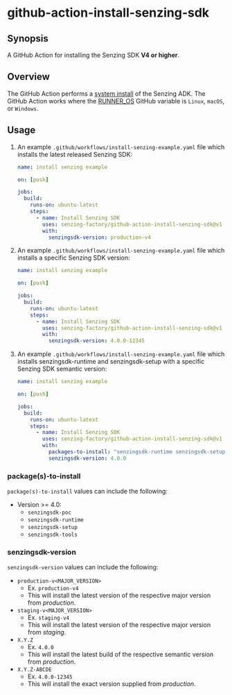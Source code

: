 # github-action-install-senzing-sdk

## Synopsis

A GitHub Action for installing the Senzing SDK **V4 or higher**.

## Overview

The GitHub Action performs a [system install] of the Senzing ADK.
The GitHub Action works where the [RUNNER_OS]
GitHub variable is `Linux`, `macOS`, or `Windows`.

## Usage

1. An example `.github/workflows/install-senzing-example.yaml` file
   which installs the latest released Senzing SDK:

   ```yaml
   name: install senzing example

   on: [push]

   jobs:
     build:
       runs-on: ubuntu-latest
       steps:
         - name: Install Senzing SDK
           uses: senzing-factory/github-action-install-senzing-sdk@v1
           with:
             senzingsdk-version: production-v4
   ```

1. An example `.github/workflows/install-senzing-example.yaml` file
   which installs a specific Senzing SDK version:

   ```yaml
   name: install senzing example

   on: [push]

   jobs:
     build:
       runs-on: ubuntu-latest
       steps:
         - name: Install Senzing SDK
           uses: senzing-factory/github-action-install-senzing-sdk@v1
           with:
             senzingsdk-version: 4.0.0-12345
   ```

1. An example `.github/workflows/install-senzing-example.yaml` file
   which installs senzingsdk-runtime and senzingsdk-setup with a
   specific Senzing SDK semantic version:

   ```yaml
   name: install senzing example

   on: [push]

   jobs:
     build:
       runs-on: ubuntu-latest
       steps:
         - name: Install Senzing SDK
           uses: senzing-factory/github-action-install-senzing-sdk@v1
           with:
             packages-to-install: "senzingsdk-runtime senzingsdk-setup"
             senzingsdk-version: 4.0.0
   ```

### package(s)-to-install

`package(s)-to-install` values can include the following:

- Version >= 4.0:
  - `senzingsdk-poc`
  - `senzingsdk-runtime`
  - `senzingsdk-setup`
  - `senzingsdk-tools`

### senzingsdk-version

`senzingsdk-version` values can include the following:

- `production-v<MAJOR_VERSION>`
  - Ex. `production-v4`
  - This will install the latest version of the respective major version from _production_.
- `staging-v<MAJOR_VERSION>`
  - Ex. `staging-v4`
  - This will install the latest version of the respective major version from _staging_.
- `X.Y.Z`
  - Ex. `4.0.0`
  - This will install the latest build of the respective semantic version from _production_.
- `X.Y.Z-ABCDE`
  - Ex. `4.0.0-12345`
  - This will install the exact version supplied from _production_.

[RUNNER_OS]: https://docs.github.com/en/actions/learn-github-actions/variables#default-environment-variables
[system install]: https://github.com/senzing-garage/knowledge-base/blob/main/WHATIS/senzing-system-installation.md
